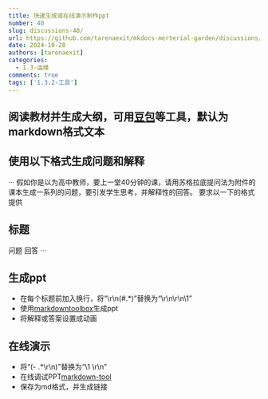 ```yaml
---
title: 快速生成或在线演示制作ppt
number: 40
slug: discussions-40/
url: https://github.com/tarenaexit/mkdocs-merterial-garden/discussions/40
date: 2024-10-28
authors: [tarenaexit]
categories: 
  - 1.3-运维
comments: true
tags: ['1.3.2-工具']
---
```


## 阅读教材并生成大纲，可用[豆包](https://www.doubao.com/)等工具，默认为markdown格式文本
## 使用以下格式生成问题和解释
···
假如你是以为高中教师，要上一堂40分钟的课，请用苏格拉底提问法为附件的课本生成一系列的问题，要引发学生思考，并解释性的回答。 要求以一下的格式提供
## 标题
问题
回答
···
## 生成ppt
- 在每个标题前加入换行，将“\r\n(#.*)”替换为“\r\n\r\n\1”
- 使用[markdowntoolbox](https://www.markdowntoolbox.com/tools/convert-to-pptx/)生成ppt
- 将解释或答案设置成动画
## 在线演示
- 将“(- .*\r\n)”替换为“\1<!-- .element: class="fragment" --> \r\n”
- 在线调试PPT[markdown-tool](https://markdown-tool.ccsyue.com/)
- 保存为md格式，并生成链接